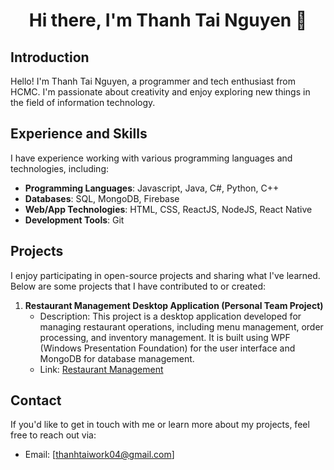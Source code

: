 # <p align="center">Hi there, I'm Thanh Tai Nguyen 👋</p>

## Introduction

Hello! I'm Thanh Tai Nguyen, a programmer and tech enthusiast from HCMC. I'm passionate about creativity and enjoy exploring new things in the field of information technology.

## Experience and Skills

I have experience working with various programming languages and technologies, including:

- **Programming Languages**: Javascript, Java, C#, Python, C++
- **Databases**: SQL, MongoDB, Firebase
- **Web/App Technologies**: HTML, CSS, ReactJS, NodeJS, React Native
- **Development Tools**: Git

## Projects

I enjoy participating in open-source projects and sharing what I've learned. Below are some projects that I have contributed to or created:

1. **Restaurant Management Desktop Application (Personal Team Project)**
   - Description: This project is a desktop application developed for managing restaurant operations, including menu management, order processing, and inventory management. It is built using WPF (Windows Presentation Foundation) for the user interface and MongoDB for database management.
   - Link: [Restaurant Management](https://github.com/DoAnLapTrinhTrucQuanUIT/IT008.O13)

## Contact

If you'd like to get in touch with me or learn more about my projects, feel free to reach out via:

- Email: [thanhtaiwork04@gmail.com]
